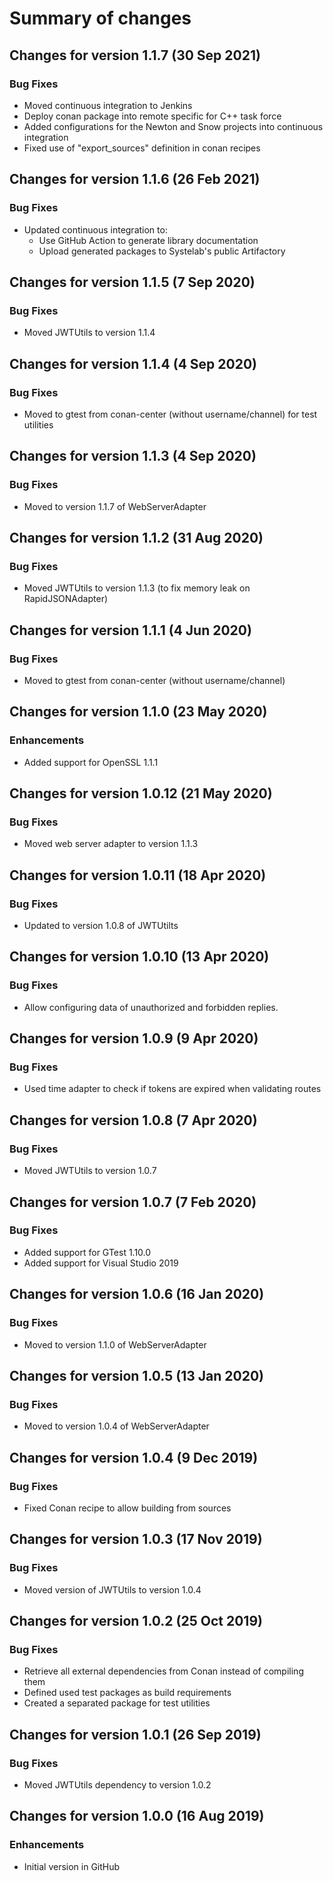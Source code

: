 # Summary of changes

## Changes for version 1.1.7 (30 Sep 2021)

### Bug Fixes

- Moved continuous integration to Jenkins
- Deploy conan package into remote specific for C++ task force
- Added configurations for the Newton and Snow projects into continuous integration
- Fixed use of "export_sources" definition in conan recipes


## Changes for version 1.1.6 (26 Feb 2021)

### Bug Fixes

- Updated continuous integration to:
  - Use GitHub Action to generate library documentation
  - Upload generated packages to Systelab's public Artifactory


## Changes for version 1.1.5 (7 Sep 2020)

### Bug Fixes

- Moved JWTUtils to version 1.1.4


## Changes for version 1.1.4 (4 Sep 2020)

### Bug Fixes

- Moved to gtest from conan-center (without username/channel) for test utilities


## Changes for version 1.1.3 (4 Sep 2020)

### Bug Fixes

- Moved to version 1.1.7 of WebServerAdapter


## Changes for version 1.1.2 (31 Aug 2020)

### Bug Fixes

- Moved JWTUtils to version 1.1.3 (to fix memory leak on RapidJSONAdapter)


## Changes for version 1.1.1 (4 Jun 2020)

### Bug Fixes

- Moved to gtest from conan-center (without username/channel)


## Changes for version 1.1.0 (23 May 2020)

### Enhancements

- Added support for OpenSSL 1.1.1


## Changes for version 1.0.12 (21 May 2020)

### Bug Fixes

- Moved web server adapter to version 1.1.3


## Changes for version 1.0.11 (18 Apr 2020)

### Bug Fixes

- Updated to version 1.0.8 of JWTUtilts


## Changes for version 1.0.10 (13 Apr 2020)

### Bug Fixes

- Allow configuring data of unauthorized and forbidden replies.


## Changes for version 1.0.9 (9 Apr 2020)

### Bug Fixes

- Used time adapter to check if tokens are expired when validating routes


## Changes for version 1.0.8 (7 Apr 2020)

### Bug Fixes

- Moved JWTUtils to version 1.0.7


## Changes for version 1.0.7 (7 Feb 2020)

### Bug Fixes

- Added support for GTest 1.10.0
- Added support for Visual Studio 2019


## Changes for version 1.0.6 (16 Jan 2020)

### Bug Fixes

- Moved to version 1.1.0 of WebServerAdapter


## Changes for version 1.0.5 (13 Jan 2020)

### Bug Fixes

- Moved to version 1.0.4 of WebServerAdapter


## Changes for version 1.0.4 (9 Dec 2019)

### Bug Fixes

- Fixed Conan recipe to allow building from sources


## Changes for version 1.0.3 (17 Nov 2019)

### Bug Fixes

- Moved version of JWTUtils to version 1.0.4


## Changes for version 1.0.2 (25 Oct 2019)

### Bug Fixes

- Retrieve all external dependencies from Conan instead of compiling them
- Defined used test packages as build requirements
- Created a separated package for test utilities


## Changes for version 1.0.1 (26 Sep 2019)

### Bug Fixes

- Moved JWTUtils dependency to version 1.0.2


## Changes for version 1.0.0 (16 Aug 2019)

### Enhancements

- Initial version in GitHub
